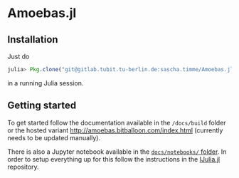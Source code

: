 # Amoebas.jl

<!--[![build status](https://gitlab.com/saschatimme/Amoebas.jl/badges/master/build.svg)](https://gitlab.com/saschatimme/Amoebas.jl/commits/master)
[![coverage report](https://gitlab.com/saschatimme/Amoebas.jl/badges/master/coverage.svg)](https://gitlab.com/saschatimme/Amoebas.jl/commits/master)-->


## Installation
Just do
```julia
julia> Pkg.clone("git@gitlab.tubit.tu-berlin.de:sascha.timme/Amoebas.jl.git")
```
in a running Julia session.


## Getting started

To get started follow the documentation available in the `/docs/build` folder
or the hosted variant http://amoebas.bitballoon.com/index.html (currently needs to be updated
  manually).

There is also a Jupyter notebook available in the [`docs/notebooks/` folder](https://gitlab.tubit.tu-berlin.de/sascha.timme/Amoebas.jl/blob/master/docs/notebooks/Overview.ipynb).
In order to setup everything up for this follow the instructions in the [IJulia.jl](https://github.com/JuliaLang/IJulia.jl) repository.